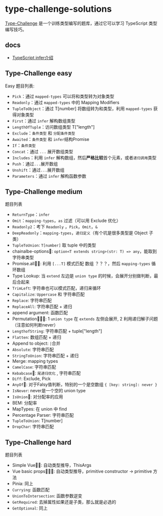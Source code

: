 # type-challenge-solutions
[Type-Challenge](https://github.com/type-challenges/type-challenges) 是一个训练类型编写的题库，通过它可以学习 TypeScript 类型编写技巧。

## docs

- [TypeScript infer介绍](./docs/infer.md)

## Type-Challenge easy

Easy 题目列表:
- `Pick`：通过 `mapped-types` 可以将和类型转为对象类型
- `Readonly`：通过 `mapped-types` 中的 Mapping Modifiers 
- `TupleToObject`：通过 T[number] 将数组转为和类型，利用 `mapped-types` 获得对象类型
- `First`：通过 `infer` 解构数组类型
- `LengthOfTuple`：访问数组类型 T["length"]
- `Exclude`：`条件类型` 和 `分配条件类型`
- `Awaited`：`条件类型` 和 `infer`结构Promise 
- `If`：`条件类型`
- `Concat`：通过 `...` 展开数组类型
- `Includes`：利用 `infer` 解构数组，然后**严格比较**首个元素，或者`递归调用`类型
- `Push`：通过`...`展开数组
- `Unshift`：通过`...`展开数组
- `Parameters`：通过 `infer` 解构函数参数

## Type-Challenge medium

题目列表
- `ReturnType`：`infer`
- `Omit`：`mapping-types`，`as` 过滤（可以用 Exclude 优化）
- `Readonly2`：考下 `Readonly` ，`Pick`，`Omit`，`&`
- `DeepReadonly`：`mapping-types`，`递归定义`（有个坑是很多类型是 Object 子类）
- `TupleToUnion`: `T[number]` 取 tuple 中的类型
- chainalbe-options🌟: `option<T extends string>(str: T) => any`，能取到字符串类型
- Promise.all🌟🌟: 利用 `[...T]` 模式匹配 数组 ？？？，然后 `mapping-types` 循环数组
- Type Lookup: 当 `extend` 左边是 `union type` 的时候，会展开分别做判断，最后合起来
- `TrimLeft`: 字符串也可以模式匹配，递归来循环
- `Capitalize`: `Uppercase` 和 字符串匹配
- `Replace`: 字符串匹配
- `ReplaceAll`: 字符串匹配 + 递归
- append argument: 函数匹配 
- Permutation🌟🌟🌟:  1 `union type` 在 `extends` 左侧会展开, 2 利用递归解子问题 （注意如何判断never）
- `LengthofString`: 字符串匹配 + tuple["length"] 
- `Flatten`: 数组匹配 + 递归
- Append to object: `|`合并
- `Absolute`: 字符串匹配
- `StringToUnion`: 字符串匹配 + 递归
- Merge: mapping types
- `CamelCase`: 字符串匹配
- `Kebabcase`🌟: `尾递归优化` , 字符串匹配
- `Diff`: Exclude, Pick
- `AnyOf`🌟: 对于Falsy值判断，特别的一个是空数组 `{ [key: string]: never }` 
- `IsNever`: never是一个空的 union type
- `IsUnion`🌟: 对分配率的应用
- BEM: 分配率
- MapTypes: 在 union 中 find
- Percentage Parser: 字符串匹配
- `TupleToUnion`: T[number]
- `DropChar`: 字符串匹配


## Type-Challenge hard

题目列表
- Simple Vue🌟🌟: 自动类型推导，ThisArgs
- Vue basic props🌟🌟🌟: 自动类型推导，primitive constructor -> primitive 方法
- Pinia: 同上
- `Currying`: 函数匹配
- `UnionToIntersection`: 函数参数逆变
- `GetRequired`: 去掉属性如果还是子类，那么就是必选的
- `GetOptional`: 同上





